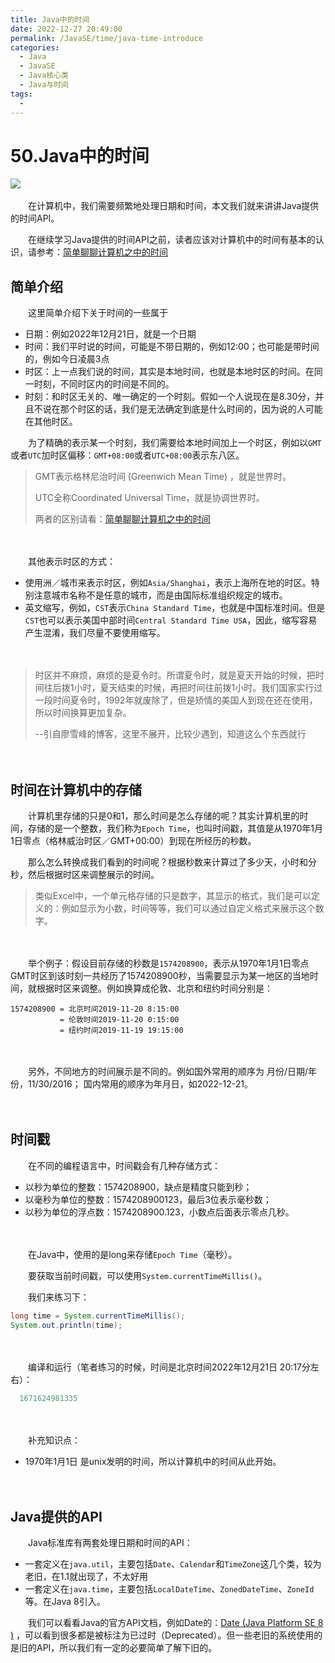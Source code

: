 ```yaml
---
title: Java中的时间
date: 2022-12-27 20:49:00
permalink: /JavaSE/time/java-time-introduce
categories:
  - Java
  - JavaSE
  - Java核心类
  - Java与时间
tags:
  - 
---
```



# 50.Java中的时间

​![](https://image.peterjxl.com/blog/Emilia.jpg)

　　在计算机中，我们需要频繁地处理日期和时间，本文我们就来讲讲Java提供的时间API。

<!-- more -->

　　在继续学习Java提供的时间API之前，读者应该对计算机中的时间有基本的认识，请参考：[简单聊聊计算机之中的时间](https://www.peterjxl.com/literacy/computer-time/)



## 简单介绍

　　这里简单介绍下关于时间的一些属于

* 日期：例如2022年12月21日，就是一个日期
* 时间：我们平时说的时间，可能是不带日期的，例如12:00；也可能是带时间的，例如今日凌晨3点
* 时区：上一点我们说的时间，其实是本地时间，也就是本地时区的时间。在同一时刻，不同时区内的时间是不同的。
* 时刻：和时区无关的、唯一确定的一个时刻。假如一个人说现在是8.30分，并且不说在那个时区的话，我们是无法确定到底是什么时间的，因为说的人可能在其他时区。

　　为了精确的表示某一个时刻，我们需要给本地时间加上一个时区，例如以`GMT`​​或者`UTC`​​加时区偏移：`GMT+08:00`​​或者`UTC+08:00`​​表示东八区。

> GMT表示格林尼治时间 (Greenwich Mean Time) ，就是世界时。
>
> UTC全称Coordinated Universal Time，就是协调世界时。
>
> 两者的区别请看：[简单聊聊计算机之中的时间](https://www.peterjxl.com/literacy/computer-time/)

　　‍

　　其他表示时区的方式：

* 使用洲／城市来表示时区，例如`Asia/Shanghai`​，表示上海所在地的时区。特别注意城市名称不是任意的城市，而是由国际标准组织规定的城市。
* 英文缩写，例如，`CST`​表示`China Standard Time`​，也就是中国标准时间。但是`CST`​也可以表示美国中部时间`Central Standard Time USA`​，因此，缩写容易产生混淆，我们尽量不要使用缩写。

　　‍

> 时区并不麻烦，麻烦的是夏令时。所谓夏令时，就是夏天开始的时候，把时间往后拨1小时，夏天结束的时候，再把时间往前拨1小时。我们国家实行过一段时间夏令时，1992年就废除了，但是矫情的美国人到现在还在使用，所以时间换算更加复杂。
>
> --引自廖雪峰的博客，这里不展开，比较少遇到，知道这么个东西就行

　　‍

## 时间在计算机中的存储

　　计算机里存储的只是0和1，那么时间是怎么存储的呢？其实计算机里的时间，存储的是一个整数，我们称为`Epoch Time`​​，也叫时间戳，其值是从1970年1月1日零点（格林威治时区／GMT+00:00）到现在所经历的秒数。

　　那么怎么转换成我们看到的时间呢？根据秒数来计算过了多少天，小时和分秒，然后根据时区来调整展示的时间。

> 类似Excel中，一个单元格存储的只是数字，其显示的格式，我们是可以定义的：例如显示为小数，时间等等，我们可以通过自定义格式来展示这个数字。

　　‍

　　举个例子：假设目前存储的秒数是`1574208900`​​，表示从1970年1月1日零点GMT时区到该时刻一共经历了1574208900秒，当需要显示为某一地区的当地时间，就根据时区来调整。例如换算成伦敦、北京和纽约时间分别是：

```
1574208900 = 北京时间2019-11-20 8:15:00
           = 伦敦时间2019-11-20 0:15:00
           = 纽约时间2019-11-19 19:15:00
```

　　‍

　　另外，不同地方的时间展示是不同的。例如国外常用的顺序为 月份/日期/年份，11/30/2016； 国内常用的顺序为年月日，如2022-12-21。

　　‍

## 时间戳

　　在不同的编程语言中，时间戳会有几种存储方式：

* 以秒为单位的整数：1574208900，缺点是精度只能到秒；
* 以毫秒为单位的整数：1574208900123，最后3位表示毫秒数；
* 以秒为单位的浮点数：1574208900.123，小数点后面表示零点几秒。

　　‍

　　在Java中，使用的是long来存储`Epoch Time`​（毫秒）。

　　要获取当前时间戳，可以使用`System.currentTimeMillis()`​​。

　　我们来练习下：

```java
long time = System.currentTimeMillis();
System.out.println(time);
```

　　‍

　　编译和运行（笔者练习的时候，时间是北京时间2022年12月21日 20:17分左右）：

```java
  1671624981335
```

　　‍

　　补充知识点：

* 1970年1月1日 是unix发明的时间，所以计算机中的时间从此开始。

　　‍

## Java提供的API

　　Java标准库有两套处理日期和时间的API：

* 一套定义在`java.util`​，主要包括`Date`​、`Calendar`​和`TimeZone`​这几个类，较为老旧，在1.1就出现了，不太好用
* 一套定义在`java.time`​​，主要包括`LocalDateTime`​​、`ZonedDateTime`​​、`ZoneId`​​等。在Java 8引入。

　　我们可以看看Java的官方API文档，例如Date的：[Date (Java Platform SE 8 )](https://docs.oracle.com/javase/8/docs/api/java/util/Date.html) ，可以看到很多都是被标注为已过时（Deprecated）。但一些老旧的系统使用的是旧的API，所以我们有一定的必要简单了解下旧的。

　　‍
